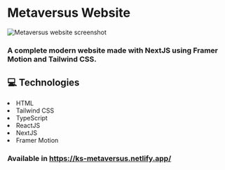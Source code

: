 # Metaversus Website

![Metaversus website screenshot](https://github.com/kaiowsz/metaversus/blob/main/public/readme.png)

### A complete modern website made with NextJS using Framer Motion and Tailwind CSS.

## :computer: Technologies

<li>HTML</li>
<li>Tailwind CSS</li>
<li>TypeScript</li>
<li>ReactJS</li>
<li>NextJS</li>
<li>Framer Motion</li>

### Available in https://ks-metaversus.netlify.app/
